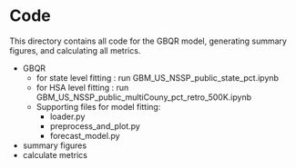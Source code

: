 # Code

This directory contains all code for the GBQR model, generating summary figures, and calculating all metrics.
- GBQR 
    - for state level fitting : run GBM_US_NSSP_public_state_pct.ipynb
    - for HSA level fitting : run GBM_US_NSSP_public_multiCouny_pct_retro_500K.ipynb
    - Supporting files for model fitting:
        - loader.py
        - preprocess_and_plot.py
        - forecast_model.py
- summary figures
- calculate metrics 
